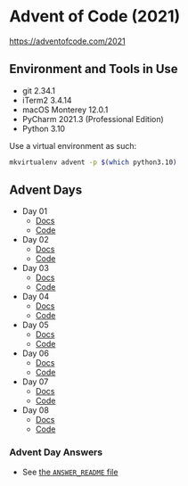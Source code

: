 # Advent of Code (2021)

https://adventofcode.com/2021

## Environment and Tools in Use

- git 2.34.1
- iTerm2 3.4.14
- macOS Monterey 12.0.1
- PyCharm 2021.3 (Professional Edition)
- Python 3.10

Use a virtual environment as such:

```bash
mkvirtualenv advent -p $(which python3.10)
```

## Advent Days

- Day 01
  - [Docs](https://github.com/urda/advent-of-code/blob/master/docs/day_01.md)
  - [Code](https://github.com/urda/advent-of-code/tree/master/src/advent_days/day_01.py)
- Day 02
  - [Docs](https://github.com/urda/advent-of-code/blob/master/docs/day_02.md)
  - [Code](https://github.com/urda/advent-of-code/tree/master/src/advent_days/day_02.py)
- Day 03
  - [Docs](https://github.com/urda/advent-of-code/blob/master/docs/day_03.md)
  - [Code](https://github.com/urda/advent-of-code/tree/master/src/advent_days/day_03.py)
- Day 04
  - [Docs](https://github.com/urda/advent-of-code/blob/master/docs/day_04.md)
  - [Code](https://github.com/urda/advent-of-code/tree/master/src/advent_days/day_04/)
- Day 05
  - [Docs](https://github.com/urda/advent-of-code/blob/master/docs/day_05.md)
  - [Code](https://github.com/urda/advent-of-code/tree/master/src/advent_days/day_05/)
- Day 06
  - [Docs](https://github.com/urda/advent-of-code/blob/master/docs/day_06.md)
  - [Code](https://github.com/urda/advent-of-code/tree/master/src/advent_days/day_06.py)
- Day 07
  - [Docs](https://github.com/urda/advent-of-code/blob/master/docs/day_07.md)
  - [Code](https://github.com/urda/advent-of-code/tree/master/src/advent_days/day_07.py)
- Day 08
  - [Docs](https://github.com/urda/advent-of-code/blob/master/docs/day_09.md)
  - [Code](https://github.com/urda/advent-of-code/tree/master/src/advent_days/day_08.py)

### Advent Day Answers

- See [the `ANSWER_README` file](https://github.com/urda/advent-of-code/blob/master/docs/answers/README.md)
